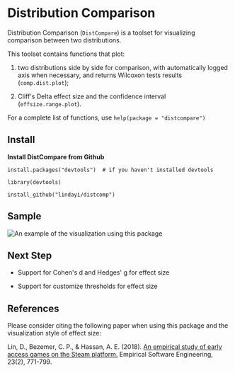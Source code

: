 # Distribution Comparison

Distribution Comparison (`DistCompare`) is a toolset for visualizing comparison between two distributions.

This toolset contains functions that plot:

1) two distributions side by side for comparison, with automatically logged axis when necessary, and returns Wilcoxon tests results (`comp.dist.plot`);

2) Cliff's Delta effect size and the confidence interval (`effsize.range.plot`).

For a complete list of functions, use `help(package = "distcompare")`

## Install

**Install DistCompare from Github**
```
install.packages("devtools")  # if you haven't installed devtools

library(devtools)

install_github("lindayi/distcomp")
```

## Sample

![An example of the visualization using this package](https://www.researchgate.net/profile/Dayi_Lin/publication/317570653/figure/fig7/AS:505247143809024@1497471714173/Distribution-of-the-update-frequency-measured-as-the-median-number-of-days-between.png)

## Next Step

- Support for Cohen's d and Hedges' g for effect size

- Support for customize thresholds for effect size

## References
Please consider citing the following paper when using this package and the visualization style of effect size:

Lin, D., Bezemer, C. P., & Hassan, A. E. (2018). [An empirical study of early access games on the Steam platform.](https://www.researchgate.net/publication/317570653_An_Empirical_Study_of_Early_Access_Games_on_the_Steam_Platform) Empirical Software Engineering, 23(2), 771-799.
